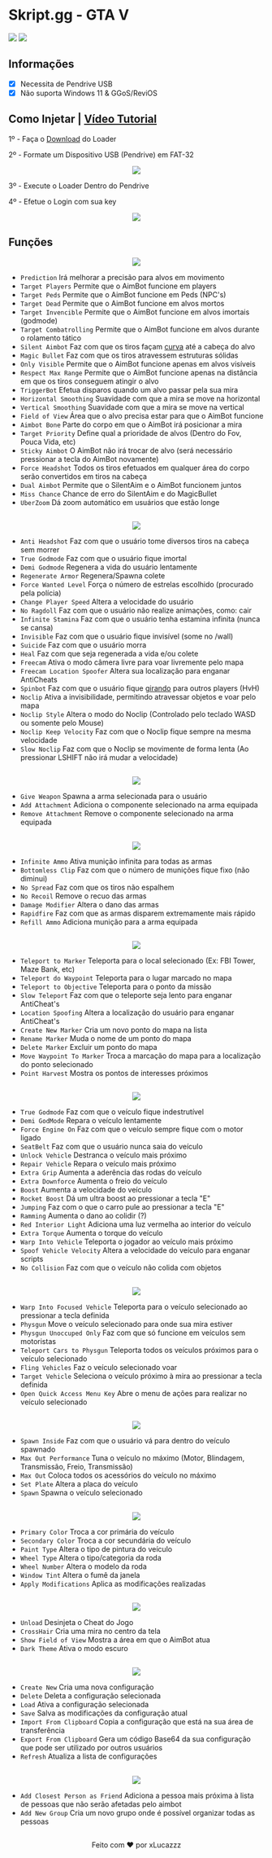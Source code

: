 # Skript.gg - GTA V
[<img src="https://cdn.discordapp.com/emojis/985578817181589504.png"/>](https://skript.gg/) [<img src='https://media.discordapp.net/attachments/957884398026518578/979138758060437504/XiolaEdits_Logo3_Ryxr3_V1.png?height=128&width=128'/>](https://discord.gg/7Csyq8e5Xj)

## Informações

- [x] Necessita de Pendrive USB
- [x] Não suporta Windows 11 & GGoS/ReviOS

## Como Injetar | [Vídeo Tutorial](https://www.youtube.com/watch?v=TYKgQjafhpE)

1º - Faça o [Download](https://skript.gg) do Loader

2º - Formate um Dispositivo USB (Pendrive) em FAT-32

<p align="center"><img src='https://cdn.discordapp.com/attachments/916289981650194432/1000595210054684692/Sem_titulo.png'/></p>

3º - Execute o Loader Dentro do Pendrive

4º - Efetue o Login com sua key

<p align="center"><img src='https://cdn.discordapp.com/attachments/916289981650194432/1000602108019622059/unknown.png'/></p>


## Funções

<p align="center"><img src="https://cdn.discordapp.com/attachments/916289981650194432/1000599148480966666/aim.png"/></p>

  - `Prediction` Irá melhorar a precisão para alvos em movimento
  - `Target Players` Permite que o AimBot funcione em players
  - `Target Peds` Permite que o AimBot funcione em Peds (NPC's)
  - `Target Dead` Permite que o AimBot funcione em alvos mortos
  - `Target Invencible` Permite que o AimBot funcione em alvos imortais (godmode)
  - `Target Combatrolling` Permite que o AimBot funcione em alvos durante o rolamento tático
  - `Silent Aimbot` Faz com que os tiros façam [curva](https://www.youtube.com/watch?v=DLmB8EcYbb0) até a cabeça do alvo
  - `Magic Bullet` Faz com que os tiros atravessem estruturas sólidas
  - `Only Visible` Permite que o AimBot funcione apenas em alvos visíveis
  - `Respect Max Range` Permite que o AimBot funcione apenas na distância em que os tiros conseguem atingir o alvo
  - `TriggerBot` Efetua disparos quando um alvo passar pela sua mira
  - `Horizontal Smoothing` Suavidade com que a mira se move na horizontal
  - `Vertical Smoothing` Suavidade com que a mira se move na vertical
  - `Field of View` Área que o alvo precisa estar para que o AimBot funcione
  - `Aimbot Bone` Parte do corpo em que o AimBot irá posicionar a mira
  - `Target Priority` Define qual a prioridade de alvos (Dentro do Fov, Pouca Vida, etc)
  - `Sticky Aimbot` O AimBot não irá trocar de alvo (será necessário pressionar a tecla do AimBot novamente)
  - `Force Headshot` Todos os tiros efetuados em qualquer área do corpo serão convertidos em tiros na cabeça
  - `Dual Aimbot` Permite que o SilentAim e o AimBot funcionem juntos
  - `Miss Chance` Chance de erro do SilentAim e do MagicBullet
  - `UberZoom` Dá zoom automático em usuários que estão longe

##

<p align="center"><img src="https://cdn.discordapp.com/attachments/916289981650194432/1000799126356758608/unknown.png"/></p>

  - `Anti Headshot` Faz com que o usuário tome diversos tiros na cabeça sem morrer 
  - `True Godmode` Faz com que o usuário fique imortal 
  - `Demi Godmode` Regenera a vida do usuário lentamente 
  - `Regenerate Armor` Regenera/Spawna colete 
  - `Force Wanted Level` Força o número de estrelas escolhido (procurado pela polícia) 
  - `Change Player Speed` Altera a velocidade do usuário
  - `No Ragdoll` Faz com que o usuário não realize animações, como: cair
  - `Infinite Stamina` Faz com que o usuário tenha estamina infinita (nunca se cansa) 
  - `Invisible` Faz com que o usuário fique invisível (some no /wall) 
  - `Suicide` Faz com que o usuário morra 
  - `Heal` Faz com que seja regenerada a vida e/ou colete 
  - `Freecam` Ativa o modo câmera livre para voar livremente pelo mapa
  - `Freecam Location Spoofer` Altera sua localização para enganar AntiCheats
  - `Spinbot` Faz com que o usuário fique [girando](https://cdn.discordapp.com/attachments/916289981650194432/1000800668220670032/GTA5_EQJIJNJ7Ur.webm) para outros players (HvH) 
  - `Noclip` Ativa a invisibilidade, permitindo atravessar objetos e voar pelo mapa
  - `Noclip Style` Altera o modo do Noclip (Controlado pelo teclado WASD ou somente pelo Mouse)
  - `Noclip Keep Velocity` Faz com que o Noclip fique sempre na mesma velocidade
  - `Slow Noclip` Faz com que o Noclip se movimente de forma lenta (Ao pressionar LSHIFT não irá mudar a velocidade)

##

<p align="center"><img src="https://cdn.discordapp.com/attachments/916289981650194432/1000801464203100241/unknown.png"/></p>

  - `Give Weapon` Spawna a arma selecionada para o usuário 
  - `Add Attachment` Adiciona o componente selecionado na arma equipada
  - `Remove Attachment` Remove o componente selecionado na arma equipada

##

<p align="center"><img src="https://cdn.discordapp.com/attachments/916289981650194432/1000802627640107128/unknown.png"/></p>

  - `Infinite Ammo` Ativa munição infinita para todas as armas 
  - `Bottomless Clip` Faz com que o número de munições fique fixo (não diminui)
  - `No Spread` Faz com que os tiros não espalhem 
  - `No Recoil` Remove o recuo das armas 
  - `Damage Modifier` Altera o dano das armas 
  - `Rapidfire` Faz com que as armas disparem extremamente mais rápido 
  - `Refill Ammo` Adiciona munição para a arma equipada  

##

<p align="center"><img src="https://cdn.discordapp.com/attachments/916289981650194432/1000804459028426903/unknown.png"/></p>

  - `Teleport to Marker` Teleporta para o local selecionado (Ex: FBI Tower, Maze Bank, etc) 
  - `Teleport do Waypoint` Teleporta para o lugar marcado no mapa
  - `Teleport to Objective` Teleporta para o ponto da missão 
  - `Slow Teleport` Faz com que o teleporte seja lento para enganar AntiCheat's
  - `Location Spoofing` Altera a localização do usuário para enganar AntiCheat's
  - `Create New Marker` Cria um novo ponto do mapa na lista 
  - `Rename Marker` Muda o nome de um ponto do mapa 
  - `Delete Marker` Excluir um ponto do mapa 
  - `Move Waypoint To Marker` Troca a marcação do mapa para a localização do ponto selecionado 
  - `Point Harvest` Mostra os pontos de interesses próximos 

##

<p align="center"><img src="https://cdn.discordapp.com/attachments/916289981650194432/1000608835578372187/unknown.png"/></p>

  - `True Godmode` Faz com que o veículo fique indestrutível 
  - `Demi GodMode` Repara o veículo lentamente
  - `Force Engine On` Faz com que o veículo sempre fique com o motor ligado
  - `SeatBelt` Faz com que o usuário nunca saia do veículo
  - `Unlock Vehicle` Destranca o veículo mais próximo
  - `Repair Vehicle` Repara o veículo mais próximo
  - `Extra Grip` Aumenta a aderência das rodas do veículo
  - `Extra Downforce` Aumenta o freio do veículo
  - `Boost` Aumenta a velocidade do veículo
  - `Rocket Boost` Dá um ultra boost ao pressionar a tecla "E"
  - `Jumping` Faz com o que o carro pule ao pressionar a tecla "E"
  - `Ramming` Aumenta o dano ao colidir (?)
  - `Red Interior Light` Adiciona uma luz vermelha ao interior do veículo
  - `Extra Torque` Aumenta o torque do veículo
  - `Warp Into Vehicle` Teleporta o jogador ao veículo mais próximo
  - `Spoof Vehicle Velocity` Altera a velocidade do veículo para enganar scripts
  - `No Collision` Faz com que o veículo não colida com objetos

##

<p align="center"><img src="https://cdn.discordapp.com/attachments/916289981650194432/1000805994714116207/unknown.png"/></p>

  - `Warp Into Focused Vehicle` Teleporta para o veículo selecionado ao pressionar a tecla definida
  - `Physgun` Move o veículo selecionado para onde sua mira estiver
  - `Physgun Unoccuped Only` Faz com que só funcione em veículos sem motoristas
  - `Teleport Cars to Physgun` Teleporta todos os veículos próximos para o veículo selecionado
  - `Fling Vehicles` Faz o veículo selecionado voar
  - `Target Vehicle` Seleciona o veículo próximo à mira ao pressionar a tecla definida
  - `Open Quick Access Menu Key` Abre o menu de ações para realizar no veículo selecionado

##

<p align="center"><img src="https://cdn.discordapp.com/attachments/916289981650194432/1000807389282435183/unknown.png"/></p>

  - `Spawn Inside` Faz com que o usuário vá para dentro do veículo spawnado
  - `Max Out Performance` Tuna o veículo no máximo (Motor, Blindagem, Transmissão, Freio, Transmissão)
  - `Max Out` Coloca todos os acessórios do veículo no máximo
  - `Set Plate` Altera a placa do veículo
  - `Spawn` Spawna o veículo selecionado

##

<p align="center"><img src="https://cdn.discordapp.com/attachments/916289981650194432/1000807984374497331/unknown.png"/></p>

  - `Primary Color` Troca a cor primária do veículo
  - `Secondary Color` Troca a cor secundária do veículo
  - `Paint Type` Altera o tipo de pintura do veículo
  - `Wheel Type` Altera o tipo/categoria da roda
  - `Wheel Number` Altera o modelo da roda
  - `Window Tint` Altera o fumê da janela
  - `Apply Modifications` Aplica as modificações realizadas

##

<p align="center"><img src="https://cdn.discordapp.com/attachments/916289981650194432/1000602607884185600/unknown.png"/></p>

  - `Unload` Desinjeta o Cheat do Jogo
  - `CrossHair` Cria uma mira no centro da tela
  - `Show Field of View` Mostra a área em que o AimBot atua
  - `Dark Theme` Ativa o modo escuro

##

<p align="center"><img src="https://cdn.discordapp.com/attachments/916289981650194432/1000603625392984095/unknown.png"/></p>

  - `Create New` Cria uma nova configuração
  - `Delete` Deleta a configuração selecionada
  - `Load` Ativa a configuração selecionada
  - `Save` Salva as modificações da configuração atual
  - `Import From Clipboard` Copia a configuração que está na sua área de transferência
  - `Export From Clipboard` Gera um código Base64 da sua configuração que pode ser utilizado por outros usuários
  - `Refresh` Atualiza a lista de configurações

##

<p align="center"><img src="https://cdn.discordapp.com/attachments/916289981650194432/1000605092149477416/unknown.png"/></p>

  - `Add Closest Person as Friend` Adiciona a pessoa mais próxima à lista de pessoas que não serão afetadas pelo aimbot
  - `Add New Group` Cria um novo grupo onde é possível organizar todas as pessoas


##

<p align="center">Feito com ❤️ por xLucazzz</p>
